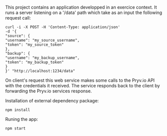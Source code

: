 This project contains an application developped in an exercice context.
It runs a server listening on a '/data' path which take as an input the following request call:

``` 
curl -i -X POST -H 'Content-Type: application/json'  
-d '{  
"source": {
"username": "my_source_username",
"token": "my_source_token"
},
"backup": {
"username": "my_backup_username",
"token": "my_backup_token"
}
}' "http://localhost:1234/data"
```

On client's request this web service makes some calls to the Pryv.io API with the credentials it received. 
The service responds back to the client by forwarding the Pryv.io services response.

Installation of external dependency package:

`` npm install ``


Runing the app:

`` npm start ``